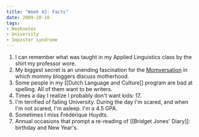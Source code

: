 ```yaml
---
title: "Week 42: Facts"
date: 2009-10-18
tags:
- Weeknotes
- University
- Imposter syndrome
---
```

1. I can remember what was taught in my Applied Linguistics class by the shirt my professor wore.
2. My biggest secret is an unending fascination for the [Momversation](https://en.wikipedia.org/wiki/Momversation) in which mommy bloggers discuss motherhood.
3. Some people in my [[Dutch Language and Culture]] program are bad at spelling. All of them want to be writers.
4. Times a day I realize I probably don't want kids: 17.
5. I'm terrified of failing University. During the day I'm scared, and when I'm not scared, I'm asleep. I'm a 4.5 GPA.
6. Sometimes I miss Frédérique Huydts.
7. Annual occasions that prompt a re-reading of [[Bridget Jones' Diary]]: birthday and New Year's.